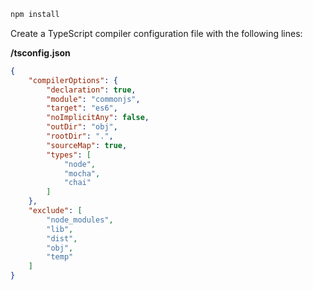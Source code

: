 
```bash
npm install
```

Create a TypeScript compiler configuration file with the following lines:

**/tsconfig.json**

```json
{
    "compilerOptions": {
        "declaration": true,
        "module": "commonjs",
        "target": "es6",
        "noImplicitAny": false,
        "outDir": "obj",
        "rootDir": ".",
        "sourceMap": true,
        "types": [
            "node",
            "mocha",
            "chai"
        ]
    },
    "exclude": [
        "node_modules",
        "lib",
        "dist",
        "obj",
        "temp"
    ]
}

```
